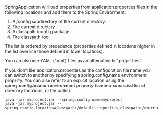 SpringApplication will load properties from application.properties files in the following locations and add them to the Spring Environment:

1. A /config subdirectory of the current directory.
2. The current directory
3. A classpath /config package
4. The classpath root

The list is ordered by precedence (properties defined in locations higher in the list override those defined in lower locations).

You can also use YAML ('.yml') files as an alternative to '.properties'.

If you don’t like application.properties as the configuration file name you can switch to another by specifying a spring.config.name environment property. You can also refer to an explicit location using the spring.config.location environment property (comma-separated list of directory locations, or file paths).

```
java -jar myproject.jar --spring.config.name=myproject
java -jar myproject.jar --spring.config.location=classpath:/default.properties,classpath:/override.properties
```

